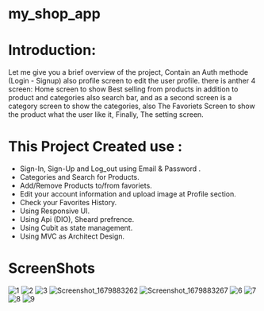 # my_shop_app

# Introduction:

Let me give you a brief overview of the project, Contain an Auth methode (Login - Signup) also profile screen to edit the user profile. there is anther 4 screen: Home screen to show Best selling from products in addition to product and categories also search bar, and as a second screen is a category screen to show the categories, also The Favoriets Screen to show the product what the user like it, Finally, The setting screen.

# This Project Created use :
- Sign-In, Sign-Up and Log_out using Email & Password .
- Categories and Search for Products.
- Add/Remove Products to/from favoriets.
- Edit your account information and upload image at Profile section.
- Check your Favorites History.
- Using Responsive UI.
- Using Api (DIO), Sheard prefrence.
- Using Cubit as state management.
- Using MVC as Architect Design.
# ScreenShots
![1](https://user-images.githubusercontent.com/109968682/226201223-dbdad07d-2f52-46f1-8f7d-cafb4c0942db.png)
![2](https://user-images.githubusercontent.com/109968682/226201243-e3e9c836-955b-4116-8bd7-5e28fd208c04.png)
![3](https://user-images.githubusercontent.com/109968682/226201251-5f06d9dc-18ba-4ff0-b7b6-3beb5252e976.png)
![Screenshot_1679883262](https://user-images.githubusercontent.com/109968682/227824649-a16814a0-cb1a-4ab7-8e61-1b63ef06460b.png)
![Screenshot_1679883267](https://user-images.githubusercontent.com/109968682/227824658-857b3eee-f2c3-4117-93f8-f67e2f320f49.png)
![6](https://user-images.githubusercontent.com/109968682/226201281-30f15255-0c6a-48d3-aabc-7affc5eefe5a.png)
![7](https://user-images.githubusercontent.com/109968682/226201293-9c8c3cee-c4d1-4d8a-8f67-e13779d23c0b.png)
![8](https://user-images.githubusercontent.com/109968682/226201300-44a756ce-4917-494c-ab83-4a232c569cae.png)
![9](https://user-images.githubusercontent.com/109968682/226201307-9b4d2908-c5d7-46b7-a076-78eab5c02505.png)
